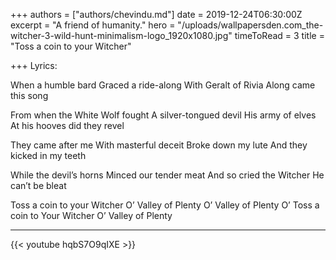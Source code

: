 +++
authors = ["authors/chevindu.md"]
date = 2019-12-24T06:30:00Z
excerpt = "A friend of humanity."
hero = "/uploads/wallpapersden.com_the-witcher-3-wild-hunt-minimalism-logo_1920x1080.jpg"
timeToRead = 3
title = "Toss a coin to your Witcher"

+++
Lyrics:

When a humble bard
Graced a ride-along
With Geralt of Rivia
Along came this song

From when the White Wolf fought
A silver-tongued devil
His army of elves
At his hooves did they revel

They came after me
With masterful deceit
Broke down my lute
And they kicked in my teeth

While the devil’s horns
Minced our tender meat
And so cried the Witcher
He can’t be bleat

Toss a coin to your Witcher
O’ Valley of Plenty
O’ Valley of Plenty
O’
Toss a coin to Your Witcher
O’ Valley of Plenty

***

{{< youtube hqbS7O9qIXE >}}